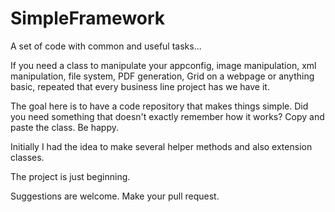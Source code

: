 # SimpleFramework



A set of code with common and useful tasks...


If you need a class to manipulate your appconfig, image manipulation, xml manipulation, file system, PDF generation, Grid on a webpage or anything basic, 
repeated that every business line project has we have it.


The goal here is to have a code repository that makes things simple. 
Did you need something that doesn't exactly remember how it works? Copy and paste the class. Be happy. 


Initially I had the idea to make several helper methods and also extension classes. 

The project is just beginning. 

Suggestions are welcome. Make your pull request.
